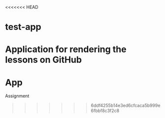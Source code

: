 <<<<<<< HEAD
# test-app

Application for rendering the lessons on GitHub
=======
# App
Assignment
>>>>>>> 6ddf4255b14e3ed6cfcaca5b999e6fbbf8c3f2c8
